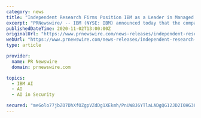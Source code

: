 ```yaml
---
category: news
title: "Independent Research Firms Position IBM as a Leader in Managed Security Services"
excerpt: "PRNewswire/ -- IBM (NYSE: IBM) announced today that the company has been recognized as a Leader in three market reports evaluating Managed Security"
publishedDateTime: 2020-11-02T13:00:00Z
originalUrl: "https://www.prnewswire.com/news-releases/independent-research-firms-position-ibm-as-a-leader-in-managed-security-services-301164156.html"
webUrl: "https://www.prnewswire.com/news-releases/independent-research-firms-position-ibm-as-a-leader-in-managed-security-services-301164156.html"
type: article

provider:
  name: PR Newswire
  domain: prnewswire.com

topics:
  - IBM AI
  - AI
  - AI in Security

secured: "meGolo77jbZO7DhXfOZgpVZdDg1XEkmh/PnUW8J6YTlaLADgQG12JD2I0HG38Lrir72X9A03tFyEzCPsRGhTUbs0TcnOLLVB3Cwjzxg/Xy6TU8PlntMkpyzUfLPQjL+bUCAyzlLnBbLGVAin3JyQTTZHK1Vh5OORcBMgWQ2JYPlIkNIfHLuh6p1MCocdLR47Dpz+lM84UZ7zDOvnUSqqcKrO54w1FvWnv5xAyPZoTa8PdyN1DptgjZe8vwkRWGg184Ai/MPvOtsN4PzibqECOwfXHUeP06FaazgTdo1wsUa4X4s+QW5kaFPeJWoy/sVIH0fWTHE5feW/MnYG8bd6H2hw3fiOQxhaBIRl+2RbHvE=;Rvm37WGV1acZmxFvviDa3g=="
---
```


